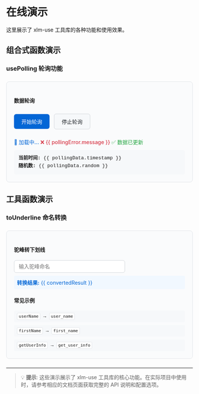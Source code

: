 # 在线演示

这里展示了 xlm-use 工具库的各种功能和使用效果。

## 组合式函数演示

### usePolling 轮询功能

<div class="demo-section">
  <h4>数据轮询</h4>
  <div class="polling-controls">
    <button @click="startPolling" :disabled="isPolling" class="demo-btn demo-btn-primary">
      开始轮询
    </button>
    <button @click="stopPolling" :disabled="!isPolling" class="demo-btn demo-btn-default">
      停止轮询
    </button>
  </div>
  
  <div class="polling-status">
    <span v-if="pollingLoading" class="status-loading">🔄 加载中...</span>
    <span v-else-if="pollingError" class="status-error">❌ {{ pollingError.message }}</span>
    <span v-else class="status-success">✅ 数据已更新</span>
  </div>
  
  <div v-if="pollingData" class="polling-data">
    <strong>当前时间:</strong> {{ pollingData.timestamp }}<br>
    <strong>随机数:</strong> {{ pollingData.random }}
  </div>
</div>

## 工具函数演示

### toUnderline 命名转换

<div class="demo-section">
  <h4>驼峰转下划线</h4>
  <div class="converter-demo">
    <input 
      v-model="camelCaseInput"
      placeholder="输入驼峰命名"
      class="demo-input"
    />
    <div class="converter-result">
      <strong>转换结果:</strong> {{ convertedResult }}
    </div>
  </div>
  
  <h4>常见示例</h4>
  <div class="examples">
    <div class="example-item">
      <code>userName</code> → <code>user_name</code>
    </div>
    <div class="example-item">
      <code>firstName</code> → <code>first_name</code>
    </div>
    <div class="example-item">
      <code>getUserInfo</code> → <code>get_user_info</code>
    </div>
  </div>
</div>

<script setup>
import { ref, computed, onUnmounted } from 'vue'

// 轮询演示数据
const isPolling = ref(false)
const pollingData = ref(null)
const pollingLoading = ref(false)
const pollingError = ref(null)
let pollingTimer = null

// 工具函数演示
const camelCaseInput = ref('userName')

// 模拟 toUnderline 函数
const toUnderline = (str) => {
  return str.replace(/([A-Z])/g, '_$1').toLowerCase()
}

const convertedResult = computed(() => {
  return camelCaseInput.value ? toUnderline(camelCaseInput.value) : ''
})

// 模拟数据获取函数
const fetchData = () => {
  return new Promise((resolve) => {
    setTimeout(() => {
      resolve({
        timestamp: new Date().toLocaleTimeString(),
        random: Math.floor(Math.random() * 1000)
      })
    }, 500)
  })
}

// 轮询控制函数
const startPolling = async () => {
  if (isPolling.value) return
  
  isPolling.value = true
  pollingError.value = null
  
  const poll = async () => {
    if (!isPolling.value) return
    
    try {
      pollingLoading.value = true
      const data = await fetchData()
      pollingData.value = data
      pollingError.value = null
    } catch (error) {
      pollingError.value = error
    } finally {
      pollingLoading.value = false
      
      if (isPolling.value) {
        pollingTimer = setTimeout(poll, 3000)
      }
    }
  }
  
  await poll()
}

const stopPolling = () => {
  isPolling.value = false
  if (pollingTimer) {
    clearTimeout(pollingTimer)
    pollingTimer = null
  }
}

onUnmounted(() => {
  stopPolling()
})
</script>

<style scoped>
.demo-section {
  margin: 24px 0;
  padding: 20px;
  border: 1px solid #e1e4e8;
  border-radius: 8px;
  background: #fafbfc;
}

.demo-btn {
  position: relative;
  padding: 10px 20px;
  margin: 8px 8px 8px 0;
  border: none;
  border-radius: 6px;
  cursor: pointer;
  overflow: hidden;
  transition: all 0.3s ease;
  font-size: 14px;
}

.demo-btn-default {
  background: #f6f8fa;
  color: #24292e;
  border: 1px solid #d1d5da;
}

.demo-btn-primary {
  background: #0366d6;
  color: white;
}

.demo-btn:disabled {
  opacity: 0.5;
  cursor: not-allowed;
}

.demo-input {
  width: 300px;
  padding: 8px 12px;
  border: 1px solid #d1d5da;
  border-radius: 6px;
  font-size: 14px;
}

.polling-controls {
  margin-bottom: 16px;
}

.polling-status {
  margin-bottom: 12px;
  font-weight: 500;
}

.status-loading { color: #0366d6; }
.status-error { color: #d73a49; }
.status-success { color: #28a745; }

.polling-data {
  padding: 12px;
  background: #f6f8fa;
  border-radius: 6px;
  font-family: 'SFMono-Regular', Consolas, 'Liberation Mono', Menlo, monospace;
  font-size: 13px;
  line-height: 1.6;
}

.converter-demo {
  margin-bottom: 20px;
}

.converter-result {
  margin-top: 8px;
  padding: 8px;
  background: #f1f8ff;
  border-radius: 4px;
  font-size: 14px;
  color: #0366d6;
}

.examples {
  display: flex;
  flex-direction: column;
  gap: 8px;
}

.example-item {
  padding: 8px;
  background: #f6f8fa;
  border-radius: 4px;
  font-family: 'SFMono-Regular', Consolas, 'Liberation Mono', Menlo, monospace;
  font-size: 13px;
}

.example-item code {
  background: #fff;
  padding: 2px 4px;
  border-radius: 3px;
  border: 1px solid #e1e4e8;
}
</style>

---

> 💡 **提示**: 这些演示展示了 xlm-use 工具库的核心功能。在实际项目中使用时，请参考相应的文档页面获取完整的 API 说明和配置选项。